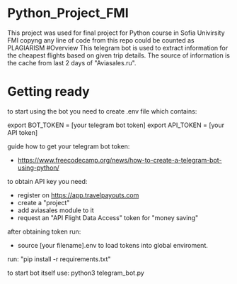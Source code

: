 # Python_Project_FMI
This project was used for final project for Python course in Sofia Univirsity FMI copyng any line of code from this repo could be counted as PLAGIARISM
#Overview
This telegram bot is used to extract information for the cheapest flights based on given trip details. The source of information is the cache from last 2 days of "Aviasales.ru".

# Getting ready
to start using the bot you need to create .env file which contains:

export BOT_TOKEN = [your telegram bot token]
export API_TOKEN = [your API token]

guide how to get your telegram bot token:
  - https://www.freecodecamp.org/news/how-to-create-a-telegram-bot-using-python/
 
to obtain API key you need:
  - register on https://app.travelpayouts.com
  - create a "project"
  - add aviasales module to it
  - request an "API Flight Data Access" token for "money saving"
  
after obtaining token run:
  - source [your filename].env to load tokens into global enviroment.
  
run: "pip install -r requirements.txt"

to start bot itself use: python3 telegram_bot.py 
